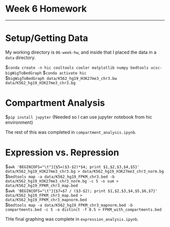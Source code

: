 # Week 6 Homework
______________________________________

# Setup/Getting Data

My working directory is `06-week-hw`, and inside that I placed the data in a `data` directory.

$`conda create -n hic cooltools cooler matplotlib numpy bedtools ucsc-bigWigToBedGraph`
$`conda activate hic`  
$`bigWigToBedGraph data/K562_hg19_H3K27me3_chr3.bw data/K562_hg19_H3K27me3_chr3.bg`

# Compartment Analysis

$`pip install jupyter` (Needed so I can use jupyter notebook from hic environment)

The rest of this was completed in `compartment_analysis.ipynb`.

# Expression vs. Repression
$`awk 'BEGIN{OFS="\t"}{$5=($3-$2)*$4; print $1,$2,$3,$4,$5}' data/K562_hg19_H3K27me3_chr3.bg > data/K562_hg19_H3K27me3_chr3_norm.bg`  
$`bedtools map -a data/K562_hg19_FPKM_chr3.bed -b data/K562_hg19_H3K27me3_chr3_norm.bg -c 5 -o sum > data/K562_hg19_FPKM_chr3_map.bed`  
$`awk 'BEGIN{OFS="\t"}{$7=$7 / ($3-$2); print $1,$2,$3,$4,$5,$6,$7}' data/K562_hg19_FPKM_chr3_map.bed > data/K562_hg19_FPKM_chr3_mapnorm.bed`  
$`bedtools map -a data/K562_hg19_FPKM_chr3_mapnorm.bed -b compartments.bed -c 5 -o distinct -f 0.5 > FPKM_with_compartments.bed`

THe final graphing was complete in `expression_analysis.ipynb`.
